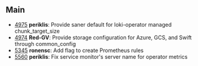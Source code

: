 ## Main

- [4975](https://github.com/grafana/loki/pull/4975) **periklis**: Provide saner default for loki-operator managed chunk_target_size
- [4974](https://github.com/grafana/loki/pull/5432) **Red-GV**: Provide storage configuration for Azure, GCS, and Swift through common_config
- [5345](https://github.com/grafana/loki/pull/5345) **ronensc**: Add flag to create Prometheus rules
- [5560](https://github.com/grafana/loki/pull/5560) **periklis**: Fix service monitor's server name for operator metrics
